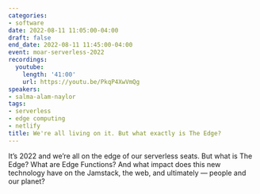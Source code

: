```yaml
---
categories:
- software
date: 2022-08-11 11:05:00-04:00
draft: false
end_date: 2022-08-11 11:45:00-04:00
event: moar-serverless-2022
recordings:
  youtube:
    length: '41:00'
    url: https://youtu.be/PkqP4XwVmQg
speakers:
- salma-alam-naylor
tags:
- serverless
- edge computing
- netlify
title: We're all living on it. But what exactly is The Edge?
---
```



It’s 2022 and we’re all on the edge of our serverless seats. But what is The Edge? What are Edge Functions? And what impact does this new technology have on the Jamstack, the web, and ultimately — people and our planet?
